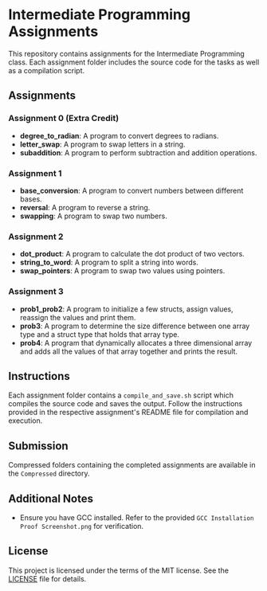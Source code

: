# Intermediate Programming Assignments

This repository contains assignments for the Intermediate Programming class. Each assignment folder includes the source code for the tasks as well as a compilation script.

## Assignments

### Assignment 0 (Extra Credit)
- **degree_to_radian**: A program to convert degrees to radians.
- **letter_swap**: A program to swap letters in a string.
- **subaddition**: A program to perform subtraction and addition operations.

### Assignment 1
- **base_conversion**: A program to convert numbers between different bases.
- **reversal**: A program to reverse a string.
- **swapping**: A program to swap two numbers.

### Assignment 2
- **dot_product**: A program to calculate the dot product of two vectors.
- **string_to_word**: A program to split a string into words.
- **swap_pointers**: A program to swap two values using pointers.

### Assignment 3
- **prob1_prob2**: A program to initialize a few structs, assign values, reassign the values and print them.
- **prob3**: A program to determine the size difference between one array type and a struct type that holds that array type.
- **prob4**: A program that dynamically allocates a three dimensional array and adds all the values of that array together and prints the result.


## Instructions

Each assignment folder contains a `compile_and_save.sh` script which compiles the source code and saves the output. Follow the instructions provided in the respective assignment's README file for compilation and execution.

## Submission

Compressed folders containing the completed assignments are available in the `Compressed` directory.

## Additional Notes

- Ensure you have GCC installed. Refer to the provided `GCC Installation Proof Screenshot.png` for verification.

## License

This project is licensed under the terms of the MIT license. See the [LICENSE](LICENSE) file for details.
